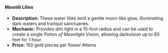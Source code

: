 #### Moonlit Lilies
- **Description:** These water lilies emit a gentle moon-like glow, illuminating dark waters and tranquil sanctuaries.
- **Mechanic:** Provides dim light in a 10-foot radius and can be used to create a single *Potion of Moonlight Vision*, allowing darkvision up to 60 feet for 1 hour.
- **Price:** 150 gold pieces per flower
#items